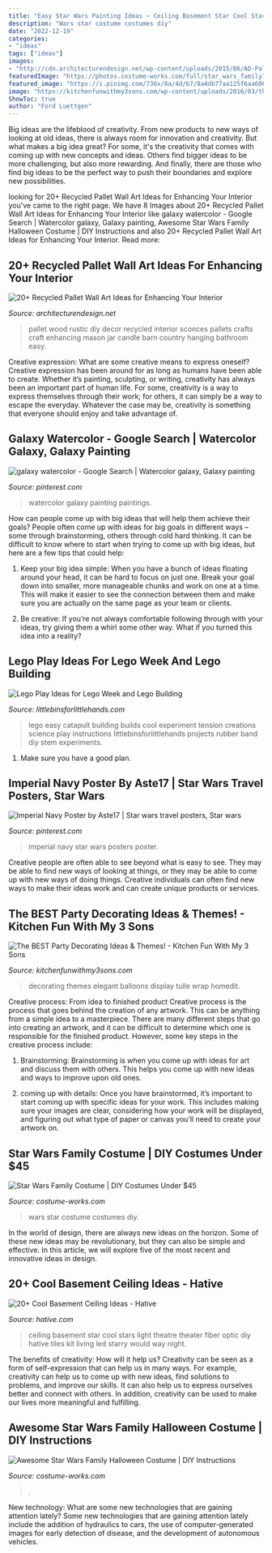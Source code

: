```yaml
---
title: "Easy Star Wars Painting Ideas ~ Ceiling Basement Star Cool Stars Light Theatre Theater Fiber Optic Diy Hative Tiles Kit Living Led Starry Would Way Night"
description: "Wars star costume costumes diy"
date: "2022-12-19"
categories:
- "ideas"
tags: ["ideas"]
images:
- "http://cdn.architecturendesign.net/wp-content/uploads/2015/06/AD-Pallet-Wall-Art-16.jpg"
featuredImage: "https://photos.costume-works.com/full/star_wars_family73.jpg"
featured_image: "https://i.pinimg.com/736x/8a/4d/b7/8a4db77aa125f6aa606340cc987431d7.jpg"
image: "https://kitchenfunwithmy3sons.com/wp-content/uploads/2016/03/the-best-party-decorating-ideas-and-themes-17.jpg"
ShowToc: true
author: "Ford Luettgen"
---
```



Big ideas are the lifeblood of creativity. From new products to new ways of looking at old ideas, there is always room for innovation and creativity. But what makes a big idea great? For some, it's the creativity that comes with coming up with new concepts and ideas. Others find bigger ideas to be more challenging, but also more rewarding. And finally, there are those who find big ideas to be the perfect way to push their boundaries and explore new possibilities.

	

		
looking for 20+ Recycled Pallet Wall Art Ideas for Enhancing Your Interior you've came to the right page. We have 8 Images about 20+ Recycled Pallet Wall Art Ideas for Enhancing Your Interior like galaxy watercolor - Google Search | Watercolor galaxy, Galaxy painting, Awesome Star Wars Family Halloween Costume | DIY Instructions and also 20+ Recycled Pallet Wall Art Ideas for Enhancing Your Interior. Read more:
		
    
## 20+ Recycled Pallet Wall Art Ideas For Enhancing Your Interior

<img loading=lazy src="http://cdn.architecturendesign.net/wp-content/uploads/2015/06/AD-Pallet-Wall-Art-16.jpg" onerror="this.onerror=null;this.src='https://tse1.mm.bing.net/th?id=OIP.DOnRNRgOuLXt9IxNSFn-eAHaJ4&amp;pid=15.1';" alt="20+ Recycled Pallet Wall Art Ideas for Enhancing Your Interior">

_Source: architecturendesign.net_

>pallet wood rustic diy decor recycled interior sconces pallets crafts craft enhancing mason jar candle barn country hanging bathroom easy. 

	

Creative expression: What are some creative means to express oneself?
Creative expression has been around for as long as humans have been able to create. Whether it’s painting, sculpting, or writing, creativity has always been an important part of human life. For some, creativity is a way to express themselves through their work; for others, it can simply be a way to escape the everyday. Whatever the case may be, creativity is something that everyone should enjoy and take advantage of.

    
## Galaxy Watercolor - Google Search | Watercolor Galaxy, Galaxy Painting

<img loading=lazy src="https://i.pinimg.com/736x/fb/14/65/fb14653f37521b2ff25b8ba1b8cef846--watercolor-ideas-watercolor-paintings.jpg" onerror="this.onerror=null;this.src='https://tse2.mm.bing.net/th?id=OIP.CLRCBrnw04LVOufeXGYGjwHaJ3&amp;pid=15.1';" alt="galaxy watercolor - Google Search | Watercolor galaxy, Galaxy painting">

_Source: pinterest.com_

>watercolor galaxy painting paintings. 

	

How can people come up with big ideas that will help them achieve their goals?
People often come up with ideas for big goals in different ways – some through brainstorming, others through cold hard thinking. It can be difficult to know where to start when trying to come up with big ideas, but here are a few tips that could help:
1. Keep your big idea simple: When you have a bunch of ideas floating around your head, it can be hard to focus on just one. Break your goal down into smaller, more manageable chunks and work on one at a time. This will make it easier to see the connection between them and make sure you are actually on the same page as your team or clients.

2. Be creative: If you’re not always comfortable following through with your ideas, try giving them a whirl some other way. What if you turned this idea into a reality?

    
## Lego Play Ideas For Lego Week And Lego Building

<img loading=lazy src="https://littlebinsforlittlehands.com/wp-content/uploads/2016/01/Easy-LEGO-Catapult-and-Tension-Science-Experiment-for-Kids.jpg" onerror="this.onerror=null;this.src='https://tse1.mm.bing.net/th?id=OIP.my5VByNahEqWDu3_dhki-gHaLH&amp;pid=15.1';" alt="Lego Play Ideas for Lego Week and Lego Building">

_Source: littlebinsforlittlehands.com_

>lego easy catapult building builds cool experiment tension creations science play instructions littlebinsforlittlehands projects rubber band diy stem experiments. 

	

1. Make sure you have a good plan.

    
## Imperial Navy Poster By Aste17 | Star Wars Travel Posters, Star Wars

<img loading=lazy src="https://i.pinimg.com/736x/8a/4d/b7/8a4db77aa125f6aa606340cc987431d7.jpg" onerror="this.onerror=null;this.src='https://tse3.mm.bing.net/th?id=OIP.t5fezFAwH09rRO81x-RvkwHaLH&amp;pid=15.1';" alt="Imperial Navy Poster by Aste17 | Star wars travel posters, Star wars">

_Source: pinterest.com_

>imperial navy star wars posters poster. 

	

Creative people are often able to see beyond what is easy to see. They may be able to find new ways of looking at things, or they may be able to come up with new ways of doing things. Creative individuals can often find new ways to make their ideas work and can create unique products or services.

    
## The BEST Party Decorating Ideas &amp; Themes! - Kitchen Fun With My 3 Sons

<img loading=lazy src="https://kitchenfunwithmy3sons.com/wp-content/uploads/2016/03/the-best-party-decorating-ideas-and-themes-17.jpg" onerror="this.onerror=null;this.src='https://tse2.mm.bing.net/th?id=OIP.akZrfX1EMY93ZECdfGuinwHaLI&amp;pid=15.1';" alt="The BEST Party Decorating Ideas &amp; Themes! - Kitchen Fun With My 3 Sons">

_Source: kitchenfunwithmy3sons.com_

>decorating themes elegant balloons display tulle wrap homedit. 

	

Creative process: From idea to finished product
Creative process is the process that goes behind the creation of any artwork. This can be anything from a simple idea to a masterpiece. There are many different steps that go into creating an artwork, and it can be difficult to determine which one is responsible for the finished product. However, some key steps in the creative process include:
1. Brainstorming: Brainstorming is when you come up with ideas for art and discuss them with others. This helps you come up with new ideas and ways to improve upon old ones.

2. coming up with details: Once you have brainstormed, it’s important to start coming up with specific ideas for your work. This includes making sure your images are clear, considering how your work will be displayed, and figuring out what type of paper or canvas you’ll need to create your artwork on.

    
## Star Wars Family Costume | DIY Costumes Under $45

<img loading=lazy src="https://photos.costume-works.com/full/star_wars_family73.jpg" onerror="this.onerror=null;this.src='https://tse1.mm.bing.net/th?id=OIP.lKw5m9BXsSUoqxBrCCIjMwHaJ3&amp;pid=15.1';" alt="Star Wars Family Costume | DIY Costumes Under $45">

_Source: costume-works.com_

>wars star costume costumes diy. 

	

In the world of design, there are always new ideas on the horizon. Some of these new ideas may be revolutionary, but they can also be simple and effective. In this article, we will explore five of the most recent and innovative ideas in design.

    
## 20+ Cool Basement Ceiling Ideas - Hative

<img loading=lazy src="https://hative.com/wp-content/uploads/2014/05/basement-ceiling-ideas/2-star-basement-ceiling.jpg" onerror="this.onerror=null;this.src='https://tse1.mm.bing.net/th?id=OIP.dugDmMBi7HcFuulOF-yuZgHaK4&amp;pid=15.1';" alt="20+ Cool Basement Ceiling Ideas - Hative">

_Source: hative.com_

>ceiling basement star cool stars light theatre theater fiber optic diy hative tiles kit living led starry would way night. 

	

The benefits of creativity: How will it help us?
Creativity can be seen as a form of self-expression that can help us in many ways. For example, creativity can help us to come up with new ideas, find solutions to problems, and improve our skills. It can also help us to express ourselves better and connect with others. In addition, creativity can be used to make our lives more meaningful and fulfilling.

    
## Awesome Star Wars Family Halloween Costume | DIY Instructions

<img loading=lazy src="https://photos.costume-works.com/full/star_wars_family28.jpg" onerror="this.onerror=null;this.src='https://tse1.mm.bing.net/th?id=OIP.HWH5HRqCfyl19mtQcSohkQHaMU&amp;pid=15.1';" alt="Awesome Star Wars Family Halloween Costume | DIY Instructions">

_Source: costume-works.com_

>. 

	

New technology: What are some new technologies that are gaining attention lately?
Some new technologies that are gaining attention lately include the addition of hydraulics to cars, the use of computer-generated images for early detection of disease, and the development of autonomous vehicles.

